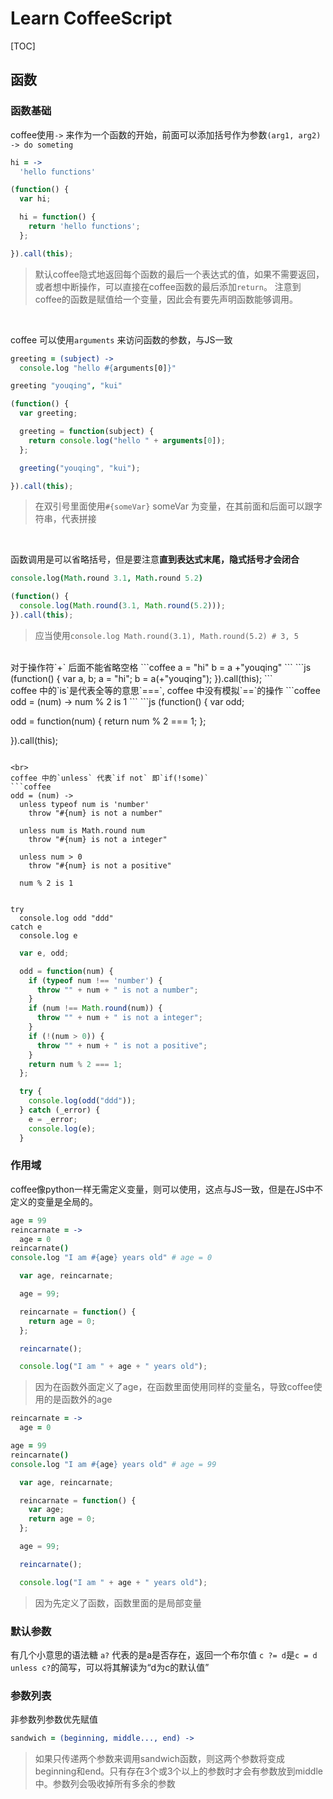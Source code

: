 # Learn CoffeeScript

[TOC]

## 函数

### 函数基础
coffee使用`->` 来作为一个函数的开始，前面可以添加括号作为参数`(arg1, arg2) -> do someting`

```coffee
hi = ->
  'hello functions'
```
```js
(function() {
  var hi;

  hi = function() {
    return 'hello functions';
  };

}).call(this);
```
> 默认coffee隐式地返回每个函数的最后一个表达式的值，如果不需要返回，或者想中断操作，可以直接在coffee函数的最后添加`return`。 注意到coffee的函数是赋值给一个变量，因此会有要先声明函数能够调用。

<br/>

coffee 可以使用`arguments` 来访问函数的参数，与JS一致
```coffee
greeting = (subject) ->
  console.log "hello #{arguments[0]}"

greeting "youqing", "kui"
```

```js
(function() {
  var greeting;

  greeting = function(subject) {
    return console.log("hello " + arguments[0]);
  };

  greeting("youqing", "kui");

}).call(this);
```
> 在双引号里面使用`#{someVar}` someVar 为变量，在其前面和后面可以跟字符串，代表拼接

<br/>

函数调用是可以省略括号，但是要注意**直到表达式末尾，隐式括号才会闭合**
```coffee
console.log(Math.round 3.1, Math.round 5.2)
```
```js
(function() {
  console.log(Math.round(3.1, Math.round(5.2)));
}).call(this);
```
> 应当使用`console.log Math.round(3.1), Math.round(5.2) # 3, 5`


<br>
对于操作符`+` 后面不能省略空格
```coffee
a = "hi"
b = a +"youqing"
```
```js
(function() {
  var a, b;
  a = "hi";
  b = a(+"youqing");
}).call(this);
```

<br>
coffee 中的`is`是代表全等的意思`===`, coffee 中没有模拟`==`的操作
```coffee
odd = (num) -> num % 2 is 1
```
```js
(function() {
  var odd;

  odd = function(num) {
    return num % 2 === 1;
  };

}).call(this);
```

<br>
coffee 中的`unless` 代表`if not` 即`if(!some)`
```coffee
odd = (num) ->
  unless typeof num is 'number'
    throw "#{num} is not a number"

  unless num is Math.round num
    throw "#{num} is not a integer"

  unless num > 0
    throw "#{num} is not a positive"

  num % 2 is 1


try
  console.log odd "ddd"
catch e
  console.log e
```

```js
  var e, odd;

  odd = function(num) {
    if (typeof num !== 'number') {
      throw "" + num + " is not a number";
    }
    if (num !== Math.round(num)) {
      throw "" + num + " is not a integer";
    }
    if (!(num > 0)) {
      throw "" + num + " is not a positive";
    }
    return num % 2 === 1;
  };

  try {
    console.log(odd("ddd"));
  } catch (_error) {
    e = _error;
    console.log(e);
  }
```

### 作用域
coffee像python一样无需定义变量，则可以使用，这点与JS一致，但是在JS中不定义的变量是全局的。
```coffee
age = 99
reincarnate = ->
  age = 0
reincarnate()
console.log "I am #{age} years old" # age = 0
```

```js
  var age, reincarnate;

  age = 99;

  reincarnate = function() {
    return age = 0;
  };

  reincarnate();

  console.log("I am " + age + " years old");
```
> 因为在函数外面定义了age，在函数里面使用同样的变量名，导致coffee使用的是函数外的age

```coffee
reincarnate = ->
  age = 0

age = 99
reincarnate()
console.log "I am #{age} years old" # age = 99
```
```js
  var age, reincarnate;

  reincarnate = function() {
    var age;
    return age = 0;
  };

  age = 99;

  reincarnate();

  console.log("I am " + age + " years old");
```
> 因为先定义了函数，函数里面的是局部变量

### 默认参数
有几个小意思的语法糖
`a?` 代表的是a是否存在，返回一个布尔值
`c ?= d`是`c = d unless c?`的简写，可以将其解读为“d为c的默认值”

### 参数列表
非参数列参数优先赋值
```coffee
sandwich = (beginning, middle..., end) ->
```
>如果只传递两个参数来调用sandwich函数，则这两个参数将变成beginning和end。只有存在3个或3个以上的参数时才会有参数放到middle中。参数列会吸收掉所有多余的参数

	



